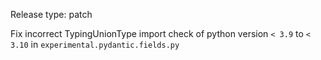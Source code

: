 Release type: patch

Fix incorrect TypingUnionType import check of python version `< 3.9` to `< 3.10` in `experimental.pydantic.fields.py`
